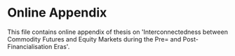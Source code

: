 # Online Appendix
This file contains online appendix of thesis on 'Interconnectedness between Commodity Futures and Equity Markets during the Pre= and Post-Financialisation Eras'.
